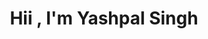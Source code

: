 <h1 align="center"><b>Hii , I'm Yashpal Singh </b></h1>
<p align="left"> <img width="1" src="https://komarev.com/ghpvc/?username=yshplsngh&label=Profile%20views&color=0e75b6&style=flat" alt="yshplsngh" /> </p>
